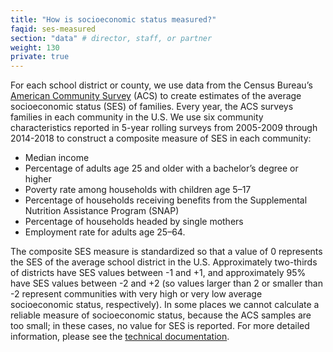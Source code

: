 ```yaml
---
title: "How is socioeconomic status measured?"
faqid: ses-measured
section: "data" # director, staff, or partner
weight: 130
private: true
---
```


For each school district or county, we use data from the Census Bureau’s <a href="https://www.census.gov/programs-surveys/acs" target="_blank">American Community Survey</a> (ACS) to create estimates of the average socioeconomic status (SES) of families. Every year, the ACS surveys families in each community in the U.S. We use six community characteristics reported in 5-year rolling surveys from 2005-2009 through 2014-2018 to construct a composite measure of SES in each community:

- Median income
- Percentage of adults age 25 and older with a bachelor’s degree or higher
- Poverty rate among households with children age 5–17
- Percentage of households receiving benefits from the Supplemental Nutrition Assistance Program (SNAP)
- Percentage of households headed by single mothers
- Employment rate for adults age 25–64.

The composite SES measure is standardized so that a value of 0 represents the SES of the average school district in the U.S. Approximately two-thirds of districts have SES values between -1 and +1, and approximately 95% have SES values between -2 and +2 (so values larger than 2 or smaller than -2 represent communities with very high or very low average socioeconomic status, respectively). In some places we cannot calculate a reliable measure of socioeconomic status, because the ACS samples are too small; in these cases, no value for SES is reported. For more detailed information, please see the <a href="https://stacks.stanford.edu/file/druid:db586ns4974/seda_documentation_4.0.pdf" target="_blank">technical documentation</a>.
